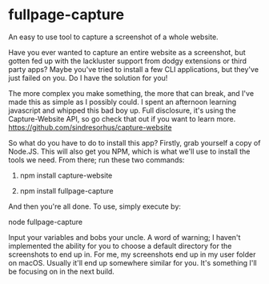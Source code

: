 # fullpage-capture
An easy to use tool to capture a screenshot of a whole website.

Have you ever wanted to capture an entire website as a screenshot, but gotten fed up with the lackluster support from dodgy extensions or third party apps? Maybe you've tried to install a few CLI applications, but they've just failed on you.
Do I have the solution for you!

The more complex you make something, the more that can break, and I've made this as simple as I possibly could. I spent an afternoon learning javascript and whipped this bad boy up. Full disclosure, it's using the Capture-Website API, so go check that out if you want to learn more.
https://github.com/sindresorhus/capture-website

So what do you have to do to install this app?
Firstly, grab yourself a copy of Node.JS. This will also get you NPM, which is what we'll use to install the tools we need.
From there; run these two commands:

1. npm install capture-website

2. npm install fullpage-capture

And then you're all done. To use, simply execute by:

node fullpage-capture

Input your variables and bobs your uncle. A word of warning; I haven't implemented the ability for you to choose a default directory for the screenshots to end up in. For me, my screenshots end up in my user folder on macOS. Usually it'll end up somewhere similar for you. It's something I'll be focusing on in the next build.
